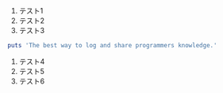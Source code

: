 1. テスト1
1. テスト2
1. テスト3
```ruby:qiita.rb
puts 'The best way to log and share programmers knowledge.'
```
1. テスト4
1. テスト5
1. テスト6
